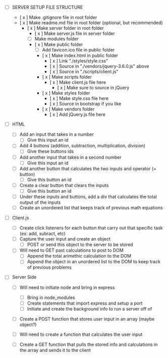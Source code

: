 - [ ] SERVER SETUP FILE STRUCTURE
    - [ x ] Make .gitignore file in root folder
    - [ x ] Make readme.md file in root folder (optional, but recommended)
        - [ x ] Make server folder in root folder
            - [ x ] Make server.js file in server folder
            - [ ] Make modules folder
            - [ x ] Make public folder
                - [ ] Add favicon.ico file in public folder
                - [ x ] Make index.html in public folder
                    - [ x ] Link "./styles/style.css"
                    - [ x ] Source in "./vendors/jquery-3.6.0.js" above
                    - [ x ] Source in "./scripts/client.js" 
                - [ x ] Make scripts folder
                    - [ x ] Make client.js file here
                        - [ x ] Make sure to source in jQuery
                - [ x ] Make styles folder
                    - [ x ] Make style.css file here
                    - [ x ] Source in bootstrap if you like
                - [ x ] Make vendors folder
                    - [ x ] Add jQuery.js file here

- [ ] HTML
    - [ ] Add an input that takes in a number
        - [ ] Give this input an id 
    - [ ] Add 4 buttons (addition, subtraction, multiplication, division)
        - [ ] Give these buttons ids
    - [ ] Add another input that takes in a second number
        - [ ] Give this input an id
    - [ ] Add another button that calculates the two inputs and operator (= button)
        - [ ] Give this button an id
    - [ ] Create a clear button that clears the inputs
        - [ ] Give this button an id
    - [ ] Under these inputs and buttons, add a div that calculates the total output of the   inputs
    - [ ] Create an unordered list that keeps track of previous math equations

- [ ] Client.js
    - [ ] Create click listeners for each button that carry out that specific task (ex: add,   subract, etc)
    - [ ] Capture the user input and create an object
        - [ ] POST or send this object to the server to be stored
    - [ ] Will need to GET past calculations to post to DOM
        - [ ] Append the total arimethic calculation to the DOM
        - [ ] Append the object in an unordered list to the DOM to keep track of previous problems

- [ ] Server Side
    - [ ] Will need to initiate node and bring in express
        - [ ] Bring in node_modules 
        - [ ] Create statements that import express and setup a port
        - [ ] Initiate and create the background info to run a server off of
    - [ ] Create a POST function that stores user input in an array (maybe object?)
    - [ ] Will need to create a function that calculates the user input 
    - [ ] Create a GET function that pulls the stored info and calculations in the array and sends it to the client
    
